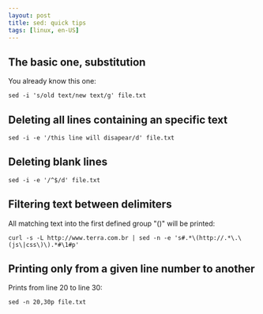 ```yaml
---
layout: post
title: sed: quick tips
tags: [linux, en-US]
---
```

## The basic one, substitution
You already know this one:

    sed -i 's/old text/new text/g' file.txt

## Deleting all lines containing an specific text

    sed -i -e '/this line will disapear/d' file.txt

## Deleting blank lines

    sed -i -e '/^$/d' file.txt

## Filtering text between delimiters
All matching text into the first defined group "()" will be printed:

    curl -s -L http://www.terra.com.br | sed -n -e 's#.*\(http://.*\.\(js\|css\)\).*#\1#p'

## Printing only from a given line number to another
Prints from line 20 to line 30:

    sed -n 20,30p file.txt

